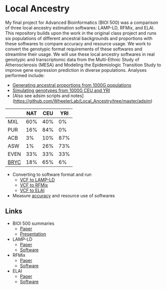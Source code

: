 # Local Ancestry

My final project for Advanced Bioinformatics (BIOI 500) was a comparison of three local ancestry estimation softwares: LAMP-LD, RFMix, and ELAI. This repository builds upon the work in the original class project and runs six populations of different ancestral backgrounds and proportions with these softwares to compare accuracy and resource usage. We work to convert the genotypic format requirements of these softwares and streamline their usage. We will use these local ancestry softwares in real genotypic and transcriptomic data from the Multi-Ethnic Study of Atherosclerosis (MESA) and Modeling the Epidemiologic Transition Study to improve gene expression prediction in diverse populations. Analyses performed include:

* [Generating ancestral proportions from 1000G populations](https://github.com/aandaleon/Local_Ancestry/blob/master/01_get_1000G_proportions.R)
* [Simulating genotypes from 1000G CEU and YRI](https://github.com/aandaleon/Local_Ancestry/blob/master/02_sample_refs.R)
* [Also see adsim scripts and notes] (https://github.com/WheelerLab/Local_Ancestry/tree/master/adsim)
 
<center>

|      | NAT | CEU | YRI |
|------|-----|-----|-----|
| MXL  | 60% | 40% | 0%  |
| PUR  | 16% | 84% | 0%  |
| ACB  | 3%  | 10% | 87% |
| ASW  | 1%  | 26% | 73% |
| EVEN | 33% | 33% | 33% |
| [BRYC](https://www.ncbi.nlm.nih.gov/pmc/articles/PMC4289685/) | 18% | 65% | 6%  |

</center>

* Converting to software format and run
  * [VCF to LAMP-LD](https://github.com/aandaleon/Local_Ancestry/blob/master/03_LAMP_LD.sh)
  * [VCF to RFMix](https://github.com/aandaleon/Local_Ancestry/blob/master/04_RFMix.py)
  * [VCF to ELAI](https://github.com/aandaleon/Local_Ancestry/blob/master/05_ELAI.sh)
* Measure [accuracy](https://github.com/aandaleon/Local_Ancestry/blob/master/06_calc_accuracy.py) and resource use of softwares

## Links
* BIOI 500 summaries
  * [Paper](https://docs.google.com/document/d/1YVKdQc5WmQK9lJFTgaxiBgNVxHsKWZ4x_5nJwLcCf-Q/edit?usp=sharing)
  * [Presentation](https://docs.google.com/presentation/d/1LJXkkStQNTmNCr_zg6MTAqe_HDryur0adjWiqwoM06g/edit?usp=sharing)
* LAMP-LD 
  * [Paper](https://academic.oup.com/bioinformatics/article/28/10/1359/212139)
  * [Software](http://lamp.icsi.berkeley.edu/lamp/lampld/)
* RFMix 
  * [Paper](https://www.sciencedirect.com/science/article/pii/S0002929713002899?via%3Dihub)
  * [Software](https://sites.google.com/site/rfmixlocalancestryinference/)
* ELAI
  * [Paper](http://www.genetics.org/content/196/3/625.long)
  * [Software](http://www.haplotype.org/elai.html)

